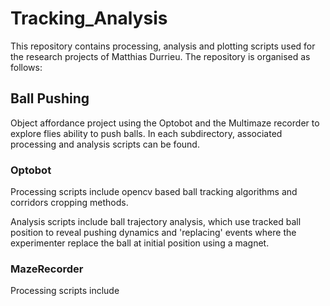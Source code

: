 # Tracking_Analysis
This repository contains processing, analysis and plotting scripts used for the research projects of Matthias Durrieu. The repository is organised as follows:

## Ball Pushing
Object affordance project using the Optobot and the Multimaze recorder to explore flies ability to push balls. In each subdirectory, associated processing and analysis scripts can be found.


### Optobot

Processing scripts include opencv based ball tracking algorithms and corridors cropping methods.

Analysis scripts include ball trajectory analysis, which use tracked ball position to reveal pushing dynamics and 'replacing' events where the experimenter replace the ball at initial position using a magnet.

### MazeRecorder

Processing scripts include 